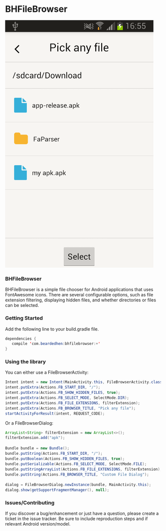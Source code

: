 # BHFileBrowser

![alt text](https://github.com/Bearded-Hen/BHFileBrowser/blob/master/wiki/bhbrowser.png "Device Image")

### BHFileBrowser
BHFileBrowser is a simple file chooser for Android applications that uses FontAwesome icons. There are several configurable options, such as file extension filtering, displaying hidden files, and whether directories or files can be selected.

### Getting Started

Add the following line to your build.gradle file.

```java
dependencies {
   compile 'com.beardedhen:bhfilebrowser:+'
}
```

### Using the library

You can either use a FileBrowserActivity:

```java
Intent intent = new Intent(MainActivity.this, FileBrowserActivity.class);
intent.putExtra(Actions.FB_START_DIR, "/");
intent.putExtra(Actions.FB_SHOW_HIDDEN_FILES, true);
intent.putExtra(Actions.FB_SELECT_MODE, SelectMode.DIR);
intent.putExtra(Actions.FB_FILE_EXTENSIONS, filterExtension);
intent.putExtra(Actions.FB_BROWSER_TITLE, "Pick any file");
startActivityForResult(intent, REQUEST_CODE);
```

Or a FileBrowserDialog:

```java
ArrayList<String> filterExtension = new ArrayList<>();
filterExtension.add("apk");

Bundle bundle = new Bundle();
bundle.putString(Actions.FB_START_DIR, "/");
bundle.putBoolean(Actions.FB_SHOW_HIDDEN_FILES, true);
bundle.putSerializable(Actions.FB_SELECT_MODE, SelectMode.FILE);
bundle.putStringArrayList(Actions.FB_FILE_EXTENSIONS, filterExtension);
bundle.putString(Actions.FB_BROWSER_TITLE, "Custom File Dialog");

dialog = FileBrowserDialog.newInstance(bundle, MainActivity.this);
dialog.show(getSupportFragmentManager(), null);
```

### Issues/Contributing
If you discover a bug/enhancement or just have a question, please create a ticket in the issue tracker. Be sure to include reproduction steps and if relevant Android version/model.
